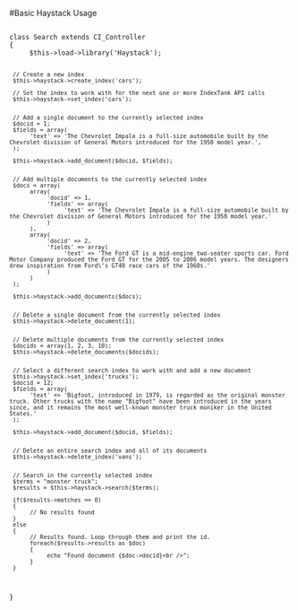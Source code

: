 #Basic Haystack Usage

<code>
class Search extends CI_Controller
{
     $this->load->library('Haystack');
 
     // Create a new index
     $this->haystack->create_index('cars');
 
     // Set the index to work with for the next one or more IndexTank API calls
     $this->haystack->set_index('cars');
 
 
     // Add a single document to the currently selected index
     $docid = 1;
     $fields = array(
          'text' => 'The Chevrolet Impala is a full-size automobile built by the Chevrolet division of General Motors introduced for the 1958 model year.',
     );
 
     $this->haystack->add_document($docid, $fields);
 
 
     // Add multiple documents to the currently selected index
     $docs = array(
          array(
               'docid' => 1,
               'fields' => array(
                    'text' => 'The Chevrolet Impala is a full-size automobile built by the Chevrolet division of General Motors introduced for the 1958 model year.'
               )
          ),
          array(
               'docid' => 2,
               'fields' => array(
                    'text' => 'The Ford GT is a mid-engine two-seater sports car. Ford Motor Company produced the Ford GT for the 2005 to 2006 model years. The designers drew inspiration from Ford\'s GT40 race cars of the 1960s.'
               )
          )
     );
 
     $this->haystack->add_documents($docs);
 
 
     // Delete a single document from the currently selected index
     $this->haystack->delete_document(1);
 
 
     // Delete multiple documents from the currently selected index
     $docids = array(1, 2, 3, 10);
     $this->haystack->delete_documents($docids);
 
 
     // Select a different search index to work with and add a new document
     $this->haystack->set_index('trucks');
     $docid = 12;
     $fields = array(
          'text' => 'Bigfoot, introduced in 1979, is regarded as the original monster truck. Other trucks with the name "Bigfoot" have been introduced in the years since, and it remains the most well-known monster truck moniker in the United States.'
     );
 
     $this->haystack->add_document($docid, $fields);
 
 
     // Delete an entire search index and all of its documents
     $this->haystack->delete_index('vans');
 
 
     // Search in the currently selected index
     $terms = "monster truck";
     $results = $this->haystack->search($terms);
 
     if($results->matches == 0)
     {
          // No results found
     }
     else
     {
          // Results found. Loop through them and print the id.
          foreach($results->results as $doc)
          {
               echo "Found document {$doc->docid}<br />";
          }
     }
}
</code>